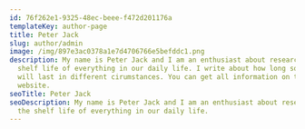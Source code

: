 ```yaml
---
id: 76f262e1-9325-48ec-beee-f472d201176a
templateKey: author-page
title: Peter Jack
slug: author/admin
image: /img/897e3ac0378a1e7d4706766e5befddc1.png
description: My name is Peter Jack and I am an enthusiast about researching the
  shelf life of everything in our daily life. I write about how long something
  will last in different cirumstances. You can get all information on this
  website.
seoTitle: Peter Jack
seoDescription: My name is Peter Jack and I am an enthusiast about researching
  the shelf life of everything in our daily life.
---
```


